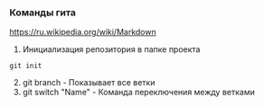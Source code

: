 ### Команды гита
https://ru.wikipedia.org/wiki/Markdown
1. Инициализация репозитория в папке проекта

```git init```

2. git branch - Показывает все ветки
3. git switch "Name" - Команда переключения между ветками


